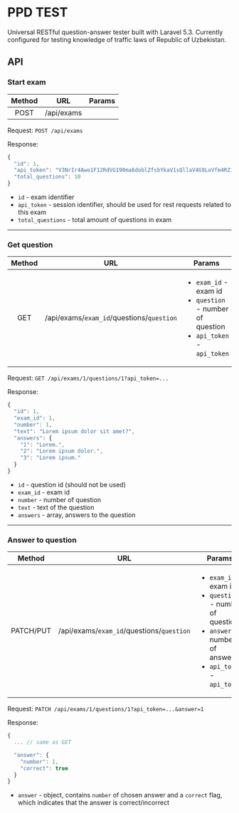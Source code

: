 # PPD TEST

Universal RESTful question-answer tester built with Laravel 5.3. Currently configured for testing knowledge of traffic laws of Republic of Uzbekistan.

## API

### Start exam

| Method  | URL  | Params  |
|:-:|:-:|---|
| POST  | /api/exams  |   |

Request: `POST /api/exams`

Response:
```js
{
  "id": 1,
  "api_token": "V3NrIr4Awo1F12RdVG190ma6doblZfsbYkaV1sQllaV4G9LoVfm4RZiLK74b",
  "total_questions": 10
}
```
* `id` - exam identifier
* `api_token` - session identifier, should be used for rest requests related to this exam
* `total_questions` - total amount of questions in exam

___

### Get question

| Method  | URL  | Params  |
|:-:|:-:|---|
| GET  | /api/exams/`exam_id`/questions/`question`  | <ul><li>`exam_id` - exam id</li><li>`question` - number of question</li><li>`api_token` - `api_token` |

Request: `GET /api/exams/1/questions/1?api_token=...`

Response:
```js
{
  "id": 1,
  "exam_id": 1,
  "number": 1,
  "text": "Lorem ipsum dolor sit amet?",
  "answers": {
    "1": "Lorem.",
    "2": "Lorem ipsum dolor.",
    "3": "Lorem ipsum."
  }
}
```
* `id` - question id (should not be used)
* `exam_id` - exam id
* `number` - number of question
* `text` - text of the question
* `answers` - array, answers to the question

___

### Answer to question

| Method  | URL  | Params  |
|:-:|:-:|---|
| PATCH/PUT  | /api/exams/`exam_id`/questions/`question`  | <ul><li>`exam_id` - exam id</li><li>`question` - number of question</li><li>`answer` - number of answer</li><li>`api_token` - `api_token`</li> |

Request: `PATCH /api/exams/1/questions/1?api_token=...&answer=1`

Response:
```js
{
  ... // same as GET

  "answer": {
    "number": 1,
    "correct": true
  }
}
```
* `answer` - object, contains `number` of chosen answer and a `correct` flag, which indicates that the answer is correct/incorrect
